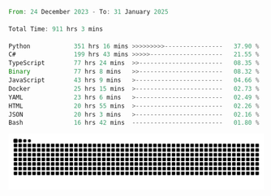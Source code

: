 <!--START_SECTION:waka-->

```rust
From: 24 December 2023 - To: 31 January 2025

Total Time: 911 hrs 3 mins

Python            351 hrs 16 mins >>>>>>>>>----------------   37.90 %
C#                199 hrs 43 mins >>>>>--------------------   21.55 %
TypeScript        77 hrs 24 mins  >>-----------------------   08.35 %
Binary            77 hrs 8 mins   >>-----------------------   08.32 %
JavaScript        43 hrs 9 mins   >------------------------   04.66 %
Docker            25 hrs 15 mins  >------------------------   02.73 %
YAML              23 hrs 6 mins   >------------------------   02.49 %
HTML              20 hrs 55 mins  >------------------------   02.26 %
JSON              20 hrs 3 mins   >------------------------   02.16 %
Bash              16 hrs 42 mins  -------------------------   01.80 %
```

<!--END_SECTION:waka-->


<picture>
  <source media="(prefers-color-scheme: dark)" srcset="https://raw.githubusercontent.com/jeerawut97/jeerawut97/output/github-contribution-grid-snake.svg">
  <img alt="github contribution grid snake animation" src="https://raw.githubusercontent.com/jeerawut97/jeerawut97/output/github-contribution-grid-snake.svg">
</picture>
